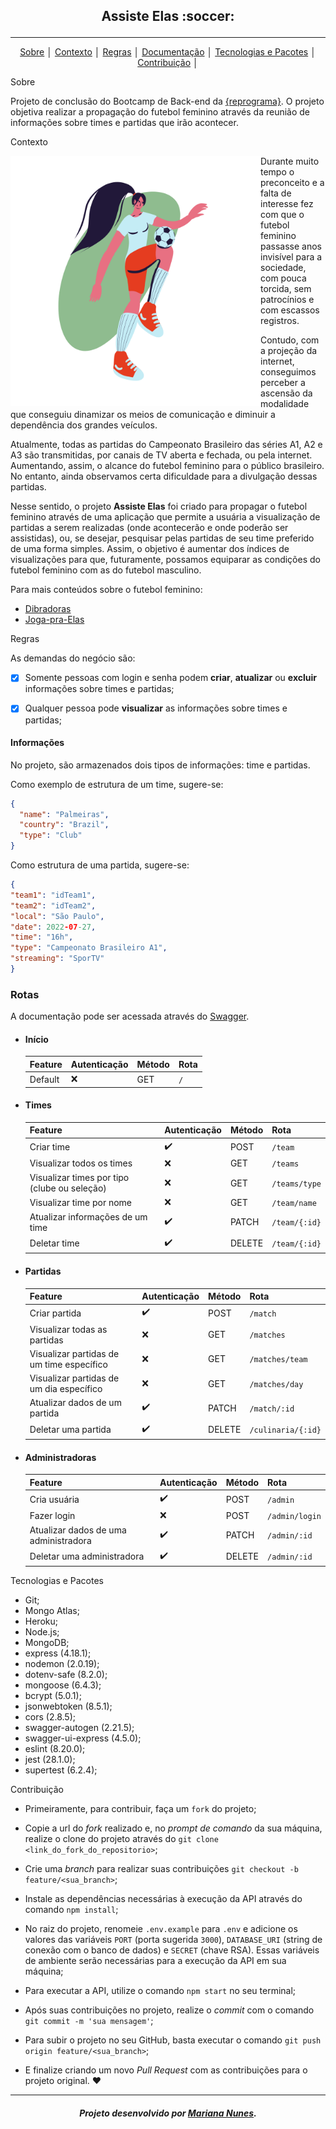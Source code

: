 <h2 align="center">
  <p align="center">Assiste Elas :soccer:<p>
</h2>

---
<p align = "center">
<a align href ="#Sobre">Sobre</a> │
<a align href ="#Contexto">Contexto</a> │
<a align href ="#Regras">Regras</a> │
<a align href ="#Documentação">Documentação</a> │
<a align href ="#Tecnologias">Tecnologias e Pacotes</a> │
<a align href ="#Contribuição">Contribuição</a> │
</p>

<a id="Sobre">Sobre</a>

Projeto de conclusão do Bootcamp de Back-end da [{reprograma}](https://reprograma.com.br/). O projeto objetiva realizar a propagação do futebol feminino através da reunião de informações sobre times e partidas que irão acontecer.

<a id="Contexto">Contexto</a>

<img src="img/player.png" alt="jogadora de futebol" width ="400" align="left" padding="250"/>

Durante muito tempo o preconceito e a falta de interesse fez com que o futebol feminino passasse anos invisível para a sociedade, com pouca torcida, sem patrocínios e com escassos registros.

Contudo, com a projeção da internet, conseguimos perceber a ascensão da modalidade que conseguiu dinamizar os meios de comunicação e diminuir a dependência dos grandes veículos.
  
Atualmente, todas as partidas do Campeonato Brasileiro das séries A1, A2 e A3 são transmitidas, por canais de TV aberta e fechada, ou pela internet. Aumentando, assim, o alcance do futebol feminino para o público brasileiro. No entanto, ainda observamos certa dificuldade para a divulgação dessas partidas.

Nesse sentido, o projeto **Assiste Elas** foi criado para propagar o futebol feminino através de uma aplicação que permite a usuária a visualização de partidas a serem realizadas (onde acontecerão e onde poderão ser assistidas), ou, se desejar, pesquisar pelas partidas de seu time preferido de uma forma simples. Assim, o objetivo é aumentar dos índices de visualizações para que, futuramente, possamos equiparar as condições do futebol feminino com as do futebol masculino.

  Para mais conteúdos sobre o futebol feminino:
  * [Dibradoras](https://dibradoras.com.br)
  * [Joga-pra-Elas](https://www.instagram.com/jogapraelas/)


<a id="Regras">Regras</a>

<p>As demandas do negócio são:

- [x] Somente pessoas com login e senha podem **criar**, **atualizar** ou **excluir** informações sobre times e partidas;

- [x] Qualquer pessoa pode **visualizar** as informações sobre times e partidas;
</p>

#### Informações

No projeto, são armazenados dois tipos de informações: time e partidas.

Como exemplo de estrutura de um time, sugere-se:

```json
{
  "name": "Palmeiras",
  "country": "Brazil",
  "type": "Club"
}
```

Como estrutura de uma partida, sugere-se:

```json
{
"team1": "idTeam1",
"team2": "idTeam2",
"local": "São Paulo",
"date": 2022-07-27,
"time": "16h",
"type": "Campeonato Brasileiro A1",
"streaming": "SporTV"
}
```

### Rotas

A documentação pode ser acessada através do [Swagger](https://app-assiste-elas.herokuapp.com/documentation/).

- #### Início

  | Feature | Autenticação | Método | Rota |
  | ------- | ------------ | ------ | ---- |
  | Default | :x:          | GET    | `/`  |

- #### Times

  | Feature                                      | Autenticação       | Método | Rota          |
  | -------------------------------------------- | ------------------ | ------ | ------------- |
  | Criar time                                   | :heavy_check_mark: | POST   | `/team`       |
  | Visualizar todos os times                    | :x:                | GET    | `/teams`      |
  | Visualizar times por tipo (clube ou seleção) | :x:                | GET    | `/teams/type` |
  | Visualizar time por nome                     | :x:                | GET    | `/team/name`  |
  | Atualizar informações de um time             | :heavy_check_mark: | PATCH  | `/team/{:id}` |
  | Deletar time                                 | :heavy_check_mark: | DELETE | `/team/{:id}` |

- #### Partidas

  | Feature                                   | Autenticação       | Método | Rota               |
  | ----------------------------------------- | ------------------ | ------ | ------------------ |
  | Criar partida                             | :heavy_check_mark: | POST   | `/match`           |
  | Visualizar todas as partidas              | :x:                | GET    | `/matches`         |
  | Visualizar partidas de um time específico | :x:                | GET    | `/matches/team`    |
  | Visualizar partidas de um dia específico  | :x:                | GET    | `/matches/day`     |
  | Atualizar dados de um partida             | :heavy_check_mark: | PATCH  | `/match/:id`       |
  | Deletar uma partida                       | :heavy_check_mark: | DELETE | `/culinaria/{:id}` |

- #### Administradoras
  | Feature                               | Autenticação       | Método | Rota           |
  | ------------------------------------- | ------------------ | ------ | -------------- |
  | Cria usuária                          | :heavy_check_mark: | POST   | `/admin`       |
  | Fazer login                           | :x:                | POST   | `/admin/login` |
  | Atualizar dados de uma administradora | :heavy_check_mark: | PATCH  | `/admin/:id`   |
  | Deletar uma administradora            | :heavy_check_mark: | DELETE | `/admin/:id`   |

<a id="Tecnologias">Tecnologias e Pacotes</a>

- Git;
- Mongo Atlas;
- Heroku;
- Node.js;
- MongoDB;
- express (4.18.1);
- nodemon (2.0.19);
- dotenv-safe (8.2.0);
- mongoose (6.4.3);
- bcrypt (5.0.1);
- jsonwebtoken (8.5.1);
- cors (2.8.5);
- swagger-autogen (2.21.5);
- swagger-ui-express (4.5.0);
- eslint (8.20.0);
- jest (28.1.0);
- supertest (6.2.4);

<a id="Contribuição">Contribuição</a>

- Primeiramente, para contribuir, faça um `fork` do projeto;

- Copie a url do _fork_ realizado e, no _prompt de comando_ da sua máquina, realize o clone do projeto através do `git clone <link_do_fork_do_repositorio>`;

- Crie uma _branch_ para realizar suas contribuições `git checkout -b feature/<sua_branch>`;

- Instale as dependências necessárias à execução da API através do comando `npm install`;

- No raiz do projeto, renomeie `.env.example` para `.env` e adicione os valores das variáveis `PORT` (porta sugerida `3000`), `DATABASE_URI` (string de conexão com o banco de dados) e `SECRET` (chave RSA). Essas variáveis de ambiente serão necessárias para a execução da API em sua máquina;

- Para executar a API, utilize o comando `npm start` no seu terminal;

- Após suas contribuições no projeto, realize o _commit_ com o comando `git commit -m 'sua mensagem'`;

- Para subir o projeto no seu GitHub, basta executar o comando `git push origin feature/<sua_branch>`;

- E finalize criando um novo _Pull Request_ com as contribuições para o projeto original. :heart:

---

<h5 align="center">
<p align="center">Projeto desenvolvido por <a href="https://www.linkedin.com/in/mariana-nunes98/">Mariana Nunes</a>.</p>
</h5>
